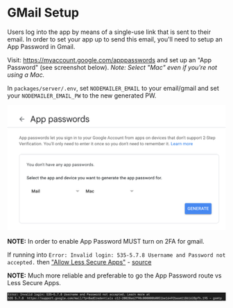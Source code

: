 # GMail Setup

Users log into the app by means of a single-use link that is sent to their email. In order to set your app up to send this email, you'll need to setup an App Password in Gmail.

Visit: <https://myaccount.google.com/apppasswords> and set up an "App Password" (see screenshot below). *Note: Select "Mac" even if you're not using a Mac.*

In `packages/server/.env`, set `NODEMAILER_EMAIL` to your email/gmail and set your `NODEMAILER_EMAIL_PW` to the new generated PW.

![Gmail App Password screen](./img/gmail-app-password.png)

**NOTE:** In order to enable App Password MUST turn on 2FA for gmail.

If running into `Error: Invalid login: 535-5.7.8 Username and Password not accepted.` then ["Allow Less Secure Apps"](https://myaccount.google.com/lesssecureapps) - [source](https://stackoverflow.com/a/59194512)

**NOTE:** Much more reliable and preferable to go the App Password route vs Less Secure Apps.

![Email Error](./img/error-gmail.png)
